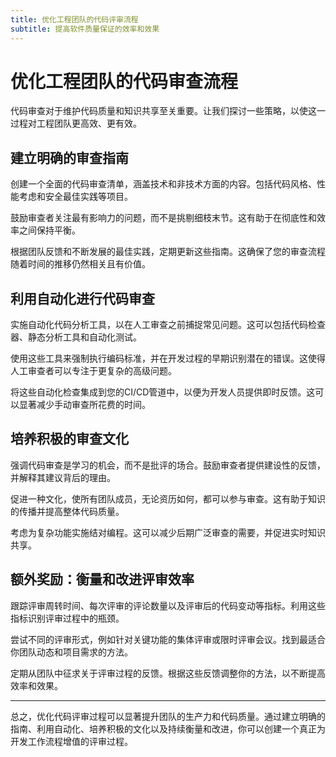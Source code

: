 ```yaml
---
title: 优化工程团队的代码评审流程
subtitle: 提高软件质量保证的效率和效果
---
```


# 优化工程团队的代码审查流程

代码审查对于维护代码质量和知识共享至关重要。让我们探讨一些策略，以使这一过程对工程团队更高效、更有效。

## 建立明确的审查指南

创建一个全面的代码审查清单，涵盖技术和非技术方面的内容。包括代码风格、性能考虑和安全最佳实践等项目。

鼓励审查者关注最有影响力的问题，而不是挑剔细枝末节。这有助于在彻底性和效率之间保持平衡。

根据团队反馈和不断发展的最佳实践，定期更新这些指南。这确保了您的审查流程随着时间的推移仍然相关且有价值。

## 利用自动化进行代码审查

实施自动化代码分析工具，以在人工审查之前捕捉常见问题。这可以包括代码检查器、静态分析工具和自动化测试。

使用这些工具来强制执行编码标准，并在开发过程的早期识别潜在的错误。这使得人工审查者可以专注于更复杂的高级问题。

将这些自动化检查集成到您的CI/CD管道中，以便为开发人员提供即时反馈。这可以显著减少手动审查所花费的时间。

## 培养积极的审查文化

强调代码审查是学习的机会，而不是批评的场合。鼓励审查者提供建设性的反馈，并解释其建议背后的理由。

促进一种文化，使所有团队成员，无论资历如何，都可以参与审查。这有助于知识的传播并提高整体代码质量。

考虑为复杂功能实施结对编程。这可以减少后期广泛审查的需要，并促进实时知识共享。

## 额外奖励：衡量和改进评审效率

跟踪评审周转时间、每次评审的评论数量以及评审后的代码变动等指标。利用这些指标识别评审过程中的瓶颈。

尝试不同的评审形式，例如针对关键功能的集体评审或限时评审会议。找到最适合你团队动态和项目需求的方法。

定期从团队中征求关于评审过程的反馈。根据这些反馈调整你的方法，以不断提高效率和效果。

---
总之，优化代码评审过程可以显著提升团队的生产力和代码质量。通过建立明确的指南、利用自动化、培养积极的文化以及持续衡量和改进，你可以创建一个真正为开发工作流程增值的评审过程。
